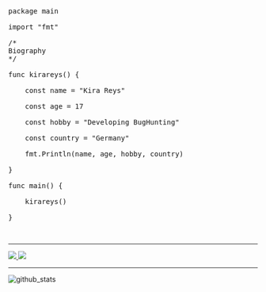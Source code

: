 <pre>package main

import "fmt"

/*
Biography
*/

func kirareys() { <br>
	const name = "Kira Reys" <br>
	const age = 17 <br>
	const hobby = "Developing BugHunting" <br>
	const country = "Germany" <br>
	fmt.Println(name, age, hobby, country) <br>
}

func main() { <br>
	kirareys() <br>
}
</pre>
<br>
<hr> 
<a href="https://discord.com/"><img src="https://img.shields.io/badge/Discord-Kira%20Reys%232749-blue?style=plastic&logo=discord.svg" /> </a>
<a href="https://instagram.com/kira.reys"><img src="https://img.shields.io/badge/Instagram-Kira%20Reys-purple?style=plastic&logo=instagram"/> </a>
<hr> 
<center><img align="left" alt="github_stats" src="https://github-readme-stats.vercel.app/api?username=KiraReys&show_icons=true&theme=radical">

